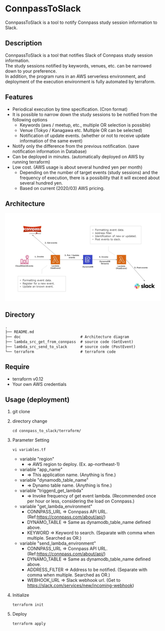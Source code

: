 ConnpassToSlack
====

ConnpassToSlack is a tool to notify Connpass study session information to Slack.

## Description

ConnpassToSlack is a tool that notifies Slack of Connpass study session information.  
The study sessions notified by keywords, venues, etc. can be narrowed down to your preference.  
In addition, the program runs in an AWS serverless environment, and deployment of the execution environment is fully automated by terraform.

## Features

- Periodical execution by time specification. (Cron format)
- It is possible to narrow down the study sessions to be notified from the following options
  - Keywords (aws / meetup, etc., multiple OR selection is possible)
  - Venue (Tokyo / Kanagawa etc. Multiple OR can be selected)
  - Notification of update events. (whether or not to receive update information of the same event)
- Notify only the difference from the previous notification. (save notification information in Database)
- Can be deployed in minutes. (automatically deployed on AWS by running terraform)
- Low cost. (AWS usage is about several hundred yen per month)
  - Depending on the number of target events (study sessions) and the frequency of execution, there is a possibility that it will exceed about several hundred yen.
  - Based on current (2020/03) AWS pricing.

## Architecture

![Architecture](./doc/architecture.jpg)

## Directory

```
.
├── README.md
├── doc                           # Architecture diagram
├── lambda_src_get_from_connpass  # source code (GetEvent)
├── lambda_src_send_to_slack      # source code (PostEvent)
└── terraform                     # terraform code
```

## Require

- terraform v0.12
- Your own AWS credentials

## Usage (deployment)

1. git clone
2. directory change
   
    ```
    cd connpass_to_slack/terraform/
    ```

3. Parameter Setting
   
    ```
    vi variables.tf
    ```
    
    - variable "region"
      - => AWS region to deploy. (Ex. ap-northeast-1)
    - variable "app_name"
      - => This application name. (Anything is fine.)
    - variable "dynamodb_table_name"
      - => Dynamo table name. (Anything is fine.)
    - variable "triggerd_get_lambda"
      - => Invoke frequency of get event lambda. (Recommended once per hour or less, considering the load on Connpass.)
    - variable "get_lambda_environment"
      - CONNPASS_URL => Connpass API URL. (Ref:https://connpass.com/about/api/)
      - DYNAMO_TABLE => Same as dynamodb_table_name defined above.
      - KEYWORD => Keyword to search. (Separate with comma when multiple. Searched as OR.)
    - variable "send_lambda_environment"
      - CONNPASS_URL => Connpass API URL. (Ref:https://connpass.com/about/api/)
      - DYNAMO_TABLE => Same as dynamodb_table_name defined above.
      - ADDRESS_FILTER => Address to be notified. (Separate with comma when multiple. Searched as OR.)
      - WEBHOOK_URL => Slack webhook url. (Get to https://slack.com/services/new/incoming-webhook)

4. Initialize

    ```
    terraform init
    ```

5. Deploy

    ```
    terraform apply
    ```
